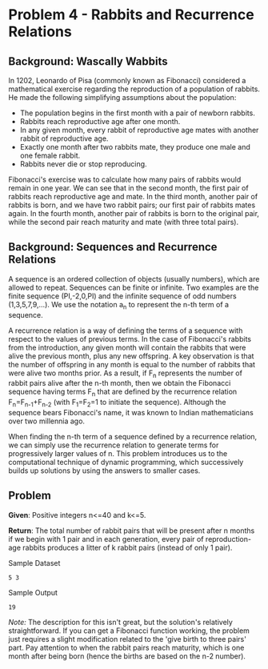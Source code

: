 Problem 4 - Rabbits and Recurrence Relations
============================================

## Background: Wascally Wabbits

In 1202, Leonardo of Pisa (commonly known as Fibonacci) considered a mathematical exercise regarding the reproduction of a population of rabbits. He made the following simplifying assumptions about the population:

* The population begins in the first month with a pair of newborn rabbits.
* Rabbits reach reproductive age after one month.
* In any given month, every rabbit of reproductive age mates with another rabbit of reproductive age.
* Exactly one month after two rabbits mate, they produce one male and one female rabbit.
* Rabbits never die or stop reproducing.

Fibonacci's exercise was to calculate how many pairs of rabbits would remain in one year. We can see that in the second month, the first pair of rabbits reach reproductive age and mate. In the third month, another pair of rabbits is born, and we have two rabbit pairs; our first pair of rabbits mates again. In the fourth month, another pair of rabbits is born to the original pair, while the second pair reach maturity and mate (with three total pairs).

## Background: Sequences and Recurrence Relations

A sequence is an ordered collection of objects (usually numbers), which are allowed to repeat. Sequences can be finite or infinite. Two examples are the finite sequence (PI,-2,0,PI) and the infinite sequence of odd numbers (1,3,5,7,9,…). We use the notation a<sub>n</sub> to represent the n-th term of a sequence.

A recurrence relation is a way of defining the terms of a sequence with respect to the values of previous terms. In the case of Fibonacci's rabbits from the introduction, any given month will contain the rabbits that were alive the previous month, plus any new offspring. A key observation is that the number of offspring in any month is equal to the number of rabbits that were alive two months prior. As a result, if F<sub>n</sub> represents the number of rabbit pairs alive after the n-th month, then we obtain the Fibonacci sequence having terms F<sub>n</sub> that are defined by the recurrence relation F<sub>n</sub>=F<sub>n-1</sub>+F<sub>n-2</sub> (with F<sub>1</sub>=F<sub>2</sub>=1 to initiate the sequence). Although the sequence bears Fibonacci's name, it was known to Indian mathematicians over two millennia ago.

When finding the n-th term of a sequence defined by a recurrence relation, we can simply use the recurrence relation to generate terms for progressively larger values of n. This problem introduces us to the computational technique of dynamic programming, which successively builds up solutions by using the answers to smaller cases.

## Problem

**Given**: Positive integers n<=40 and k<=5.

**Return**: The total number of rabbit pairs that will be present after n months if we begin with 1 pair and in each generation, every pair of reproduction-age rabbits produces a litter of k rabbit pairs (instead of only 1 pair).

Sample Dataset

    5 3
    
Sample Output

    19

*Note:* The description for this isn't great, but the solution's relatively straightforward.  If you can get a Fibonacci function working, the problem just requires a slight modification related to the 'give birth to three pairs' part.  Pay attention to when the rabbit pairs reach maturity, which is one month after being born (hence the births are based on the n-2 number).
